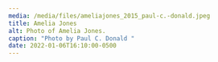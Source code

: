 ```yaml
---
media: /media/files/ameliajones_2015_paul-c.-donald.jpeg
title: Amelia Jones
alt: Photo of Amelia Jones.
caption: "Photo by Paul C. Donald "
date: 2022-01-06T16:10:00-0500
---
```

